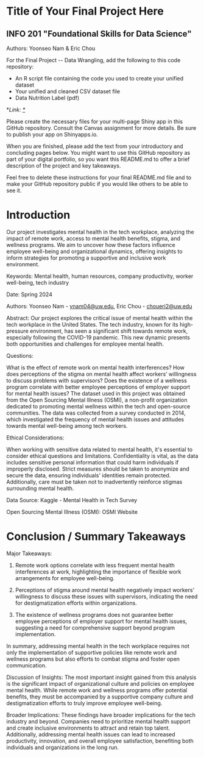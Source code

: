 # Title of Your Final Project Here 
## INFO 201 "Foundational Skills for Data Science"

Authors: Yoonseo Nam & Eric Chou


For the Final Project -- Data Wrangling, add the following to this code repository:

* An R script file containing the code you used to create your unified dataset 
* Your unified and cleaned CSV dataset file
* Data Nutrition Label (pdf) 


**Link: [*](https://yseokul.shinyapps.io/shinyapp/)*

Please create the necessary files for your multi-page Shiny app in this GitHub repository. Consult the Canvas assignment for more details. Be sure to publish your app on Shinyapps.io.

When you are finished, please add the text from your introductory and concluding pages below. You might want to use this GitHub repository as part of your digital portfolio, so you want this README.md to offer a brief description of the project and key takeaways.

Feel free to delete these instructions for your final README.md file and to make your GitHub repository public if you would like others to be able to see it. 

# Introduction
Our project investigates mental health in the tech workplace, analyzing the impact of remote work, access to mental health benefits, stigma, and wellness programs. We aim to uncover how these factors influence employee well-being and organizational dynamics, offering insights to inform strategies for promoting a supportive and inclusive work environment.

Keywords: Mental health, human resources, company productivity, worker well-being, tech industry

Date: Spring 2024

Authors: Yoonseo Nam - ynam04@uw.edu, Eric Chou - choueri2@uw.edu

Abstract: Our project explores the critical issue of mental health within the tech workplace in the United States. The tech industry, known for its high-pressure environment, has seen a significant shift towards remote work, especially following the COVID-19 pandemic. This new dynamic presents both opportunities and challenges for employee mental health.

Questions:

What is the effect of remote work on mental health interferences?
How does perceptions of the stigma on mental health affect workers’ willingness to discuss problems with supervisors?
Does the existence of a wellness program correlate with better employee perceptions of employer support for mental health issues?
The dataset used in this project was obtained from the Open Sourcing Mental Illness (OSMI), a non-profit organization dedicated to promoting mental wellness within the tech and open-source communities. The data was collected from a survey conducted in 2014, which investigated the frequency of mental health issues and attitudes towards mental well-being among tech workers.

Ethical Considerations:

When working with sensitive data related to mental health, it's essential to consider ethical questions and limitations. Confidentiality is vital, as the data includes sensitive personal information that could harm individuals if improperly disclosed. Strict measures should be taken to anonymize and secure the data, ensuring individuals' identities remain protected. Additionally, care must be taken not to inadvertently reinforce stigmas surrounding mental health.

Data Source: Kaggle - Mental Health in Tech Survey

Open Sourcing Mental Illness (OSMI): OSMI Website

# Conclusion / Summary Takeaways
Major Takeaways:
1. Remote work options correlate with less frequent mental health interferences at work, highlighting the importance of flexible work arrangements for employee well-being.

2. Perceptions of stigma around mental health negatively impact workers' willingness to discuss these issues with supervisors, indicating the need for destigmatization efforts within organizations.

3. The existence of wellness programs does not guarantee better employee perceptions of employer support for mental health issues, suggesting a need for comprehensive support beyond program implementation.

In summary, addressing mental health in the tech workplace requires not only the implementation of supportive policies like remote work and wellness programs but also efforts to combat stigma and foster open communication.

Discussion of Insights:
The most important insight gained from this analysis is the significant impact of organizational culture and policies on employee mental health. While remote work and wellness programs offer potential benefits, they must be accompanied by a supportive company culture and destigmatization efforts to truly improve employee well-being.

Broader Implications:
These findings have broader implications for the tech industry and beyond. Companies need to prioritize mental health support and create inclusive environments to attract and retain top talent. Additionally, addressing mental health issues can lead to increased productivity, innovation, and overall employee satisfaction, benefiting both individuals and organizations in the long run.
